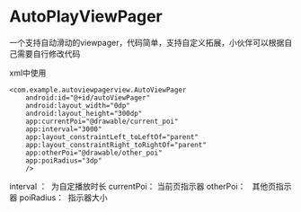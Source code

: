 # AutoPlayViewPager
一个支持自动滑动的viewpager，代码简单，支持自定义拓展，小伙伴可以根据自己需要自行修改代码

xml中使用  

    <com.example.autoviewpagerview.AutoViewPager
        android:id="@+id/autoViewPager"
        android:layout_width="0dp"
        android:layout_height="300dp"
        app:currentPoi="@drawable/current_poi"
        app:interval="3000"
        app:layout_constraintLeft_toLeftOf="parent"
        app:layout_constraintRight_toRightOf="parent"
        app:otherPoi="@drawable/other_poi"
        app:poiRadius="3dp"
        />
        
  interval ：  为自定播放时长
  currentPoi： 当前页指示器
  otherPoi：   其他页指示器
  poiRadius：  指示器大小
  
  

